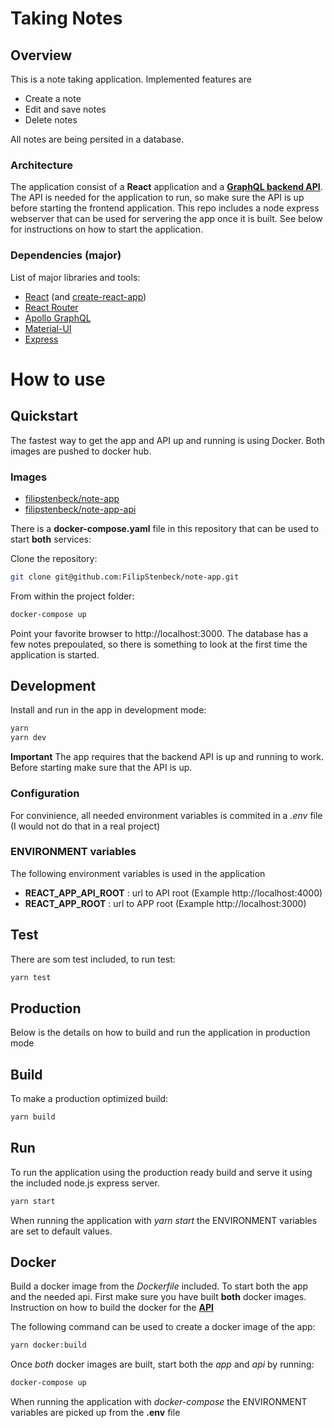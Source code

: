# Taking Notes

## Overview

This is a note taking application. Implemented features are

-   Create a note
-   Edit and save notes
-   Delete notes

All notes are being persited in a database.

### Architecture

The application consist of a **React** application and a [**GraphQL backend API**](https://github.com/FilipStenbeck/note-app-api).
The API is needed for the application to run, so make sure the API is up before starting the frontend application.
This repo includes a node express webserver that can be used for servering the app once it is built. See below for instructions on how to start the application.

### Dependencies (major)

List of major libraries and tools:

-   [React](https://github.com/facebook/react) (and [create-react-app](https://github.com/facebook/create-react-app))
-   [React Router](https://github.com/ReactTraining/react-router)
-   [Apollo GraphQL](https://github.com/apollographql)
-   [Material-UI](https://github.com/mui-org/material-ui)
-   [Express](https://github.com/expressjs/express)

# How to use

## Quickstart
The fastest way to get the app and API up and running is using Docker. Both images are pushed to docker hub.

### Images
- [filipstenbeck/note-app](https://hub.docker.com/repository/docker/filipstenbeck/note-app)
- [filipstenbeck/note-app-api](https://hub.docker.com/repository/docker/filipstenbeck/note-app-api)

There is a **docker-compose.yaml** file in this repository that can be used to start **both** services:

Clone the repository:
```sh
git clone git@github.com:FilipStenbeck/note-app.git
```
From within the project folder:
```sh
docker-compose up
```
Point your favorite browser to http://localhost:3000. The database has a few notes prepoulated, so there is something to look at the first time the application is started.

## Development
Install and run in the app in development mode:

```sh
yarn
yarn dev
```

**Important** The app requires that the backend API is up and running to work. Before starting make sure that the API is up.

### Configuration

For convinience, all needed environment variables is commited in a _.env_ file (I would not do that in a real project)

### ENVIRONMENT variables
The following environment variables is used in the application

- **REACT_APP_API_ROOT** : url to API root (Example http://localhost:4000)
- **REACT_APP_ROOT** : url to APP root  (Example http://localhost:3000)

## Test
There are som test included, to run test:

```sh
yarn test
```

## Production

Below is the details on how to build and run the application in production mode

## Build

To make a production optimized build:

```sh
yarn build
```

## Run

To run the application using the production ready build and serve it using the included node.js express server. 

```sh
yarn start
```
When running the application with _yarn start_ the ENVIRONMENT variables are set to default values.

## Docker

Build a docker image from the _Dockerfile_ included.
To start both the app and the needed api. First make sure you have built **both** docker images. Instruction on how to build the docker for the [**API**](https://github.com/FilipStenbeck/note-app-api)

The following command can be used to create a docker image of the app:

```sh
yarn docker:build
```
Once *both* docker images are built, start both the *app* and *api* by running:

```sh
docker-compose up
```
When running the application with _docker-compose_ the ENVIRONMENT variables are picked up from the **.env** file



